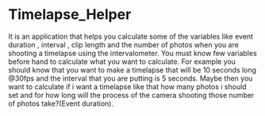 # Timelapse_Helper

It is an application that helps you calculate some of the variables like event duration , interval , clip length and the number of photos when you are shooting a timelapse using the intervalometer. You must know few variables before hand to calculate what you want to calculate. For example you should know that you want to make a timelapse that will be 10 seconds long @30fps and the interval that you are putting is 5 seconds. Maybe then you want to calculate if i want a timelapse like that how many photos i should set and for how long will the process of the camera shooting those number of photos take?(Event duration).
